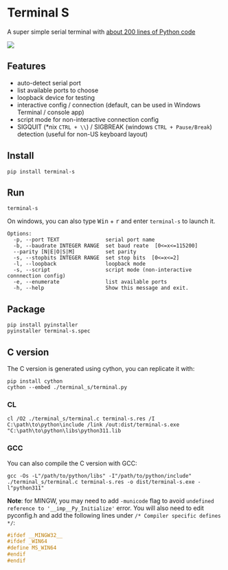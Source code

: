 Terminal S
==========

A super simple serial terminal with [about 200 lines of Python code](terminal_s/terminal.py)

![](https://user-images.githubusercontent.com/948283/82290238-050e5600-99d9-11ea-9b36-50fb12471e95.png)


## Features

+ auto-detect serial port
+ list available ports to choose
+ loopback device for testing
+ interactive config / connection (default, can be used in Windows Terminal / console app)
+ script mode for non-interactive connection config
+ SIGQUIT (*nix `CTRL + \\`) / SIGBREAK (windows `CTRL + Pause/Break`) detection (useful for non-US keyboard layout)


## Install
```
pip install terminal-s
```

## Run
```
terminal-s
```

On windows, you can also type <kbd>Win</kbd> + <kbd>r</kbd> and enter `terminal-s` to launch it.

```
Options:
  -p, --port TEXT               serial port name
  -b, --baudrate INTEGER RANGE  set baud reate  [0<=x<=115200]
  --parity [N|E|O|S|M]          set parity
  -s, --stopbits INTEGER RANGE  set stop bits  [0<=x<=2]
  -l, --loopback                loopback mode
  -s, --script                  script mode (non-interactive connnection config)
  -e, --enumerate               list available ports
  -h, --help                    Show this message and exit.
```

## Package
```
pip install pyinstaller
pyinstaller terminal-s.spec
```

## C version

The C version is generated using cython, you can replicate it with:

```
pip install cython
cython --embed ./terminal_s/terminal.py
```

### CL

```
cl /O2 ./terminal_s/terminal.c terminal-s.res /I C:\path\to\python\include /link /out:dist/terminal-s.exe "C:\path\to\python\libs\python311.lib
```

### GCC

You can also compile the C version with GCC:

```
gcc -Os -L"/path/to/python/libs" -I"/path/to/python/include" ./terminal_s/terminal.c terminal-s.res -o dist/terminal-s.exe -l"python311"
```

**Note**: for MINGW, you may need to add `-municode` flag to avoid `undefined reference to '__imp__Py_Initialize'` error. You will also need to edit pyconfig.h and add the following lines under `/* Compiler specific defines */`:

```c
#ifdef __MINGW32__
#ifdef _WIN64
#define MS_WIN64
#endif
#endif
```
